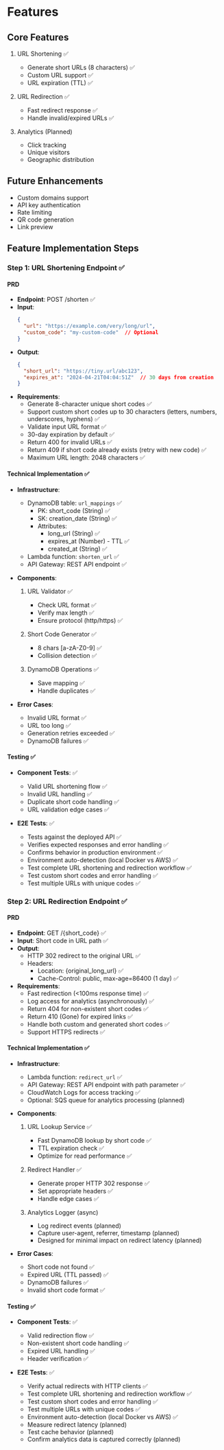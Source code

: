 # Features

## Core Features
1. URL Shortening ✅
   - Generate short URLs (8 characters) ✅
   - Custom URL support ✅
   - URL expiration (TTL) ✅

2. URL Redirection ✅
   - Fast redirect response ✅
   - Handle invalid/expired URLs ✅

3. Analytics (Planned)
   - Click tracking
   - Unique visitors
   - Geographic distribution

## Future Enhancements
- Custom domains support
- API key authentication
- Rate limiting
- QR code generation
- Link preview

## Feature Implementation Steps

### Step 1: URL Shortening Endpoint ✅

#### PRD
- **Endpoint**: POST /shorten ✅
- **Input**:
  ```json
  {
    "url": "https://example.com/very/long/url",
    "custom_code": "my-custom-code"  // Optional
  }
  ```
- **Output**:
  ```json
  {
    "short_url": "https://tiny.url/abc123",
    "expires_at": "2024-04-21T04:04:51Z"  // 30 days from creation
  }
  ```
- **Requirements**:
  - Generate 8-character unique short codes ✅
  - Support custom short codes up to 30 characters (letters, numbers, underscores, hyphens) ✅
  - Validate input URL format ✅
  - 30-day expiration by default ✅
  - Return 400 for invalid URLs ✅
  - Return 409 if short code already exists (retry with new code) ✅
  - Maximum URL length: 2048 characters ✅

#### Technical Implementation ✅
- **Infrastructure**:
  - DynamoDB table: `url_mappings` ✅
    - PK: short_code (String) ✅
    - SK: creation_date (String) ✅
    - Attributes:
      - long_url (String) ✅
      - expires_at (Number) - TTL ✅
      - created_at (String) ✅
  - Lambda function: `shorten_url` ✅
  - API Gateway: REST API endpoint ✅

- **Components**:
  1. URL Validator ✅
     - Check URL format ✅
     - Verify max length ✅
     - Ensure protocol (http/https) ✅

  2. Short Code Generator ✅
     - 8 chars [a-zA-Z0-9] ✅
     - Collision detection ✅

  3. DynamoDB Operations ✅
     - Save mapping ✅
     - Handle duplicates ✅

- **Error Cases**:
  - Invalid URL format ✅
  - URL too long ✅
  - Generation retries exceeded ✅
  - DynamoDB failures ✅

#### Testing ✅
- **Component Tests**: ✅
  - Valid URL shortening flow ✅
  - Invalid URL handling ✅
  - Duplicate short code handling ✅
  - URL validation edge cases ✅

- **E2E Tests**: ✅
  - Tests against the deployed API ✅
  - Verifies expected responses and error handling ✅
  - Confirms behavior in production environment ✅
  - Environment auto-detection (local Docker vs AWS) ✅
  - Test complete URL shortening and redirection workflow ✅
  - Test custom short codes and error handling ✅
  - Test multiple URLs with unique codes ✅

### Step 2: URL Redirection Endpoint ✅

#### PRD
- **Endpoint**: GET /{short_code} ✅
- **Input**: Short code in URL path ✅
- **Output**:
  - HTTP 302 redirect to the original URL ✅
  - Headers:
    - Location: {original_long_url} ✅
    - Cache-Control: public, max-age=86400 (1 day) ✅
- **Requirements**:
  - Fast redirection (<100ms response time) ✅
  - Log access for analytics (asynchronously) ✅
  - Return 404 for non-existent short codes ✅
  - Return 410 (Gone) for expired links ✅
  - Handle both custom and generated short codes ✅
  - Support HTTPS redirects ✅

#### Technical Implementation ✅
- **Infrastructure**:
  - Lambda function: `redirect_url` ✅
  - API Gateway: REST API endpoint with path parameter ✅
  - CloudWatch Logs for access tracking ✅
  - Optional: SQS queue for analytics processing (planned)

- **Components**:
  1. URL Lookup Service ✅
     - Fast DynamoDB lookup by short code ✅
     - TTL expiration check ✅
     - Optimize for read performance ✅

  2. Redirect Handler ✅
     - Generate proper HTTP 302 response ✅
     - Set appropriate headers ✅
     - Handle edge cases ✅

  3. Analytics Logger (async)
     - Log redirect events (planned)
     - Capture user-agent, referrer, timestamp (planned)
     - Designed for minimal impact on redirect latency (planned)

- **Error Cases**:
  - Short code not found ✅
  - Expired URL (TTL passed) ✅
  - DynamoDB failures ✅
  - Invalid short code format ✅

#### Testing ✅
- **Component Tests**: ✅
  - Valid redirection flow ✅
  - Non-existent short code handling ✅
  - Expired URL handling ✅
  - Header verification ✅

- **E2E Tests**: ✅
  - Verify actual redirects with HTTP clients ✅
  - Test complete URL shortening and redirection workflow ✅
  - Test custom short codes and error handling ✅
  - Test multiple URLs with unique codes ✅
  - Environment auto-detection (local Docker vs AWS) ✅
  - Measure redirect latency (planned)
  - Test cache behavior (planned)
  - Confirm analytics data is captured correctly (planned)
